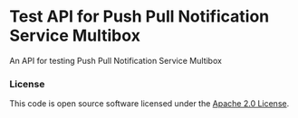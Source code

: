 
# Test API for Push Pull Notification Service Multibox

An API for testing Push Pull Notification Service Multibox

### License

This code is open source software licensed under the [Apache 2.0 License]("http://www.apache.org/licenses/LICENSE-2.0.html").
